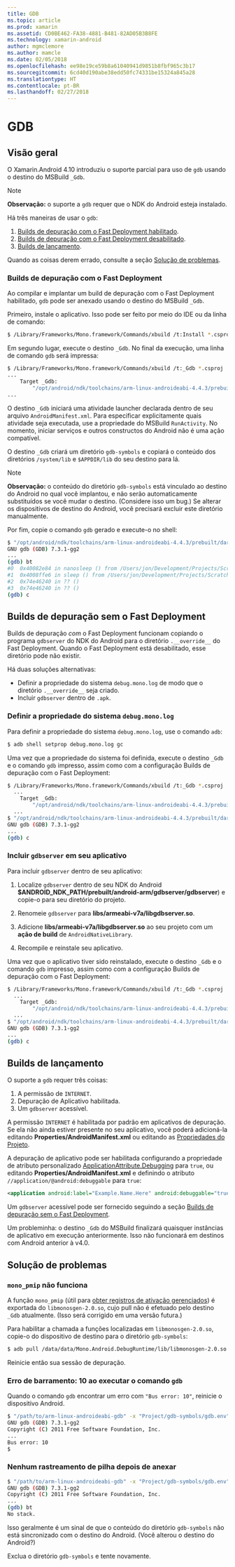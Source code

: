 ```yaml
---
title: GDB
ms.topic: article
ms.prod: xamarin
ms.assetid: CD0BE462-FA38-4881-B481-82AD05B3B8FE
ms.technology: xamarin-android
author: mgmclemore
ms.author: mamcle
ms.date: 02/05/2018
ms.openlocfilehash: ee98e19ce59b8a61040941d9851b8fbf965c3b17
ms.sourcegitcommit: 6cd40d190abe38edd50fc74331be15324a845a28
ms.translationtype: HT
ms.contentlocale: pt-BR
ms.lasthandoff: 02/27/2018
---
```

# <a name="gdb"></a>GDB

## <a name="overview"></a>Visão geral

O Xamarin.Android 4.10 introduziu o suporte parcial para uso de `gdb` usando o destino do MSBuild `_Gdb`. 

> [!NOTE]
> **Observação:** o suporte a `gdb` requer que o NDK do Android esteja instalado.

Há três maneiras de usar o `gdb`:

1.  [Builds de depuração com o Fast Deployment habilitado](#Debug_Builds_with_Fast_Deployment).
1.  [Builds de depuração com o Fast Deployment desabilitado](#Debug_Builds_without_Fast_Deployment).
1.  [Builds de lançamento](#Release_Builds).


Quando as coisas derem errado, consulte a seção [Solução de problemas](#Troubleshooting).

<a name="Debug_Builds_with_Fast_Deployment" />

### <a name="debug-builds-with-fast-deployment"></a>Builds de depuração com o Fast Deployment

Ao compilar e implantar um build de depuração com o Fast Deployment habilitado, `gdb` pode ser anexado usando o destino do MSBuild `_Gdb`.

Primeiro, instale o aplicativo. Isso pode ser feito por meio do IDE ou da linha de comando:

```bash
$ /Library/Frameworks/Mono.framework/Commands/xbuild /t:Install *.csproj
```

Em segundo lugar, execute o destino `_Gdb`. No final da execução, uma linha de comando `gdb` será impressa:

```bash
$ /Library/Frameworks/Mono.framework/Commands/xbuild /t:_Gdb *.csproj
...
    Target _Gdb:
        "/opt/android/ndk/toolchains/arm-linux-androideabi-4.4.3/prebuilt/darwin-x86/bin/arm-linux-androideabi-gdb" -x "/Users/jon/Development/Projects/Scratch.HelloXamarin20//gdb-symbols/gdb.env"
...
```

O destino `_Gdb` iniciará uma atividade launcher declarada dentro de seu arquivo `AndroidManifest.xml`. Para especificar explicitamente quais atividade seja executada, use a propriedade do MSBuild `RunActivity`. No momento, iniciar serviços e outros constructos do Android não é uma ação compatível.

O destino `_Gdb` criará um diretório `gdb-symbols` e copiará o conteúdo dos diretórios `/system/lib` e `$APPDIR/lib` do seu destino para lá.


> [!NOTE]
> **Observação:** o conteúdo do diretório `gdb-symbols` está vinculado ao destino do Android no qual você implantou, e não serão automaticamente substituídos se você mudar o destino. (Considere isso um bug.) Se alterar os dispositivos de destino do Android, você precisará excluir este diretório manualmente.

Por fim, copie o comando `gdb` gerado e execute-o no shell:

```bash
$ "/opt/android/ndk/toolchains/arm-linux-androideabi-4.4.3/prebuilt/darwin-x86/bin/arm-linux-androideabi-gdb" -x "/Users/jon/Development/Projects/Scratch.HelloXamarin20//gdb-symbols/gdb.env"
GNU gdb (GDB) 7.3.1-gg2
...
(gdb) bt
#0  0x40082e84 in nanosleep () from /Users/jon/Development/Projects/Scratch.HelloXamarin20/gdb-symbols/libc.so
#1  0x4008ffe6 in sleep () from /Users/jon/Development/Projects/Scratch.HelloXamarin20/gdb-symbols/libc.so
#2  0x74e46240 in ?? ()
#3  0x74e46240 in ?? ()
(gdb) c
```

<a name="Debug_Builds_without_Fast_Deployment" />

## <a name="debug-builds-without-fast-deployment"></a>Builds de depuração sem o Fast Deployment

Builds de depuração *com* o Fast Deployment funcionam copiando o programa `gdbserver` do NDK do Android para o diretório `.__override__` do Fast Deployment. Quando o Fast Deployment está desabilitado, esse diretório pode não existir.

Há duas soluções alternativas:

-   Definir a propriedade do sistema `debug.mono.log` de modo que o diretório `.__override__` seja criado.
-   Incluir `gdbserver` dentro de `.apk`.

### <a name="setting-the-debugmonolog-system-property"></a>Definir a propriedade do sistema `debug.mono.log`

Para definir a propriedade do sistema `debug.mono.log`, use o comando `adb`:

```bash
$ adb shell setprop debug.mono.log gc
```

Uma vez que a propriedade do sistema foi definida, execute o destino `_Gdb` e o comando `gdb` impresso, assim como com a configuração Builds de depuração com o Fast Deployment:

```bash
$ /Library/Frameworks/Mono.framework/Commands/xbuild /t:_Gdb *.csproj
  ...
    Target _Gdb:
        "/opt/android/ndk/toolchains/arm-linux-androideabi-4.4.3/prebuilt/darwin-x86/bin/arm-linux-androideabi-gdb" -x "/Users/jon/Development/Projects/Scratch.HelloXamarin20//gdb-symbols/gdb.env"
  ...
$ "/opt/android/ndk/toolchains/arm-linux-androideabi-4.4.3/prebuilt/darwin-x86/bin/arm-linux-androideabi-gdb" -x "/Users/jon/Development/Projects/Scratch.HelloXamarin20//gdb-symbols/gdb.env"
GNU gdb (GDB) 7.3.1-gg2
...
(gdb) c
```


### <a name="including-gdbserver-in-your-app"></a>Incluir `gdbserver` em seu aplicativo

Para incluir `gdbserver` dentro de seu aplicativo:

1. Localize `gdbserver` dentro de seu NDK do Android **$ANDROID\_NDK\_PATH/prebuilt/android-arm/gdbserver/gdbserver**) e copie-o para seu diretório do projeto.

2. Renomeie `gdbserver` para **libs/armeabi-v7a/libgdbserver.so**.

3. Adicione **libs/armeabi-v7a/libgdbserver.so** ao seu projeto com um **ação de build** de `AndroidNativeLibrary`.

4. Recompile e reinstale seu aplicativo.

Uma vez que o aplicativo tiver sido reinstalado, execute o destino `_Gdb` e o comando `gdb` impresso, assim como com a configuração Builds de depuração com o Fast Deployment:

```bash
$ /Library/Frameworks/Mono.framework/Commands/xbuild /t:_Gdb *.csproj
  ...
    Target _Gdb:
        "/opt/android/ndk/toolchains/arm-linux-androideabi-4.4.3/prebuilt/darwin-x86/bin/arm-linux-androideabi-gdb" -x "/Users/jon/Development/Projects/Scratch.HelloXamarin20//gdb-symbols/gdb.env"
  ...
$ "/opt/android/ndk/toolchains/arm-linux-androideabi-4.4.3/prebuilt/darwin-x86/bin/arm-linux-androideabi-gdb" -x "/Users/jon/Development/Projects/Scratch.HelloXamarin20//gdb-symbols/gdb.env"
GNU gdb (GDB) 7.3.1-gg2
...
(gdb) c
```

<a name="Release_Builds" />

## <a name="release-builds"></a>Builds de lançamento

O suporte a `gdb` requer três coisas:

1.  A permissão de `INTERNET`.
2.  Depuração de Aplicativo habilitada.
3.  Um `gdbserver` acessível.

A permissão `INTERNET` é habilitada por padrão em aplicativos de depuração. Se ela não ainda estiver presente no seu aplicativo, você poderá adicioná-la editando **Properties/AndroidManifest.xml** ou editando as [Propriedades do Projeto](https://developer.xamarin.com/recipes/android/general/projects/add_permissions_to_android_manifest/).

A depuração de aplicativo pode ser habilitada configurando a propriedade de atributo personalizado [ApplicationAttribute.Debugging](https://developer.xamarin.com/api/property/Android.App.ApplicationAttribute.Debuggable/) para `true`, ou editando **Properties/AndroidManifest.xml** e definindo o atributo `//application/@android:debuggable` para `true`:

```xml
<application android:label="Example.Name.Here" android:debuggable="true">
```

Um `gdbserver` acessível pode ser fornecido seguindo a seção [Builds de depuração sem o Fast Deployment](#Debug_Builds_without_Fast_Deployment).

Um probleminha: o destino `_Gdb` do MSBuild finalizará quaisquer instâncias de aplicativo em execução anteriormente. Isso não funcionará em destinos com Android anterior à v4.0.

<a name="Troubleshooting" />

## <a name="troubleshooting"></a>Solução de problemas

### <a name="monopmip-doesnt-work"></a>`mono_pmip` não funciona

A função `mono_pmip` (útil para [obter registros de ativação gerenciados](http://www.mono-project.com/Debugging#Debugging_with_GDB)) é exportada do `libmonosgen-2.0.so`, cujo pull não é efetuado pelo destino `_Gdb` atualmente. (Isso será corrigido em uma versão futura.)

Para habilitar a chamada a funções localizadas em `libmonosgen-2.0.so`, copie-o do dispositivo de destino para o diretório `gdb-symbols`:

```bash
$ adb pull /data/data/Mono.Android.DebugRuntime/lib/libmonosgen-2.0.so Project/gdb-symbols
```

Reinicie então sua sessão de depuração.

### <a name="bus-error-10-when-running-the-gdb-command"></a>Erro de barramento: 10 ao executar o comando `gdb`

Quando o comando `gdb` encontrar um erro com `"Bus error: 10"`, reinicie o dispositivo Android.

```bash
$ "/path/to/arm-linux-androideabi-gdb" -x "Project/gdb-symbols/gdb.env"
GNU gdb (GDB) 7.3.1-gg2
Copyright (C) 2011 Free Software Foundation, Inc.
...
Bus error: 10
$
```

### <a name="no-stack-trace-after-attach"></a>Nenhum rastreamento de pilha depois de anexar

```bash
$ "/path/to/arm-linux-androideabi-gdb" -x "Project/gdb-symbols/gdb.env"
GNU gdb (GDB) 7.3.1-gg2
Copyright (C) 2011 Free Software Foundation, Inc.
...
(gdb) bt
No stack.
```

Isso geralmente é um sinal de que o conteúdo do diretório `gdb-symbols` não está sincronizado com o destino do Android. (Você alterou o destino do Android?)

Exclua o diretório `gdb-symbols` e tente novamente.
